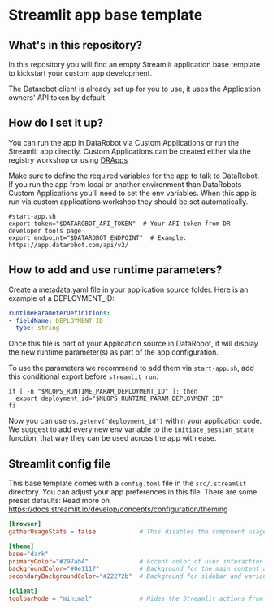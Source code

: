 # Streamlit app base template

## What's in this repository?
In this repository you will find an empty Streamlit application base template to kickstart your custom app development.

The Datarobot client is already set up for you to use, it uses the Application owners' API token by default. 

## How do I set it up?
You can run the app in DataRobot via Custom Applications or run the Streamlit app directly.
Custom Applications can be created either via the registry workshop or
using [DRApps](https://github.com/datarobot/dr-apps/blob/main/README.md)

Make sure to define the required variables for the app to talk to DataRobot. If you run the app from local or another
environment than DataRobots Custom Applications you'll need to set the env variables. When this app is run via
custom applications workshop they should be set automatically.

```shell
#start-app.sh
export token="$DATAROBOT_API_TOKEN"  # Your API token from DR developer tools page
export endpoint="$DATAROBOT_ENDPOINT"  # Example: https://app.datarobot.com/api/v2/
```

## How to add and use runtime parameters?
Create a metadata.yaml file in your application source folder. Here is an example of a DEPLOYMENT_ID:
```yaml
runtimeParameterDefinitions:
- fieldName: DEPLOYMENT_ID
  type: string
```

Once this file is part of your Application source in DataRobot, it will display the new runtime parameter(s) as part of the
app configuration.

To use the parameters we recommend to add them via `start-app.sh`, add this conditional export before `streamlit run`:
```shell
if [ -n "$MLOPS_RUNTIME_PARAM_DEPLOYMENT_ID" ]; then
  export deployment_id="$MLOPS_RUNTIME_PARAM_DEPLOYMENT_ID"
fi
```

Now you can use `os.getenv("deployment_id")` within your application code.
We suggest to add every new env variable to the `initiate_session_state` function, that way they can be used across the
app with ease.

## Streamlit config file
This base template comes with a `config.toml` file in the `src/.streamlit` directory. You can adjust your app preferences
in this file. There are some preset defaults:
Read more on https://docs.streamlit.io/develop/concepts/configuration/theming

```toml
[browser]
gatherUsageStats = false            # This disables the component usage tracking by Streamlit

[theme]
base="dark" 
primaryColor="#297ab4"              # Accent color of user interaction elements (button, checkbox, etc
backgroundColor="#0e1117"           # Background for the main content area
secondaryBackgroundColor="#22272b"  # Background for sidebar and various interactive widgets

[client]
toolbarMode = "minimal"             # Hides the Streamlit actions from the toolbar (clear cache, rerun, custom themes)
```

